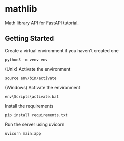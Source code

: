 # mathlib
Math library API for FastAPI tutorial. 
## Getting Started
Create a virtual environment if you haven't created one
```
python3 -m venv env
```

(Unix) Activate the environment
```
source env/bin/activate
```
(Windows) Activate the environment
```
env\Scripts\activate.bat
```

Install the requirements
```
pip install requirements.txt
```

Run the server using uvicorn
```
uvicorn main:app
```
